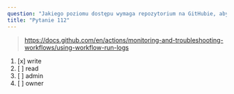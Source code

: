 ```yaml
---
question: "Jakiego poziomu dostępu wymaga repozytorium na GitHubie, aby usunąć pliki dziennika z uruchomień przepływów pracy?"
title: "Pytanie 112"
---
```


> https://docs.github.com/en/actions/monitoring-and-troubleshooting-workflows/using-workflow-run-logs
1. [x] write 
1. [ ] read
1. [ ] admin
1. [ ] owner
